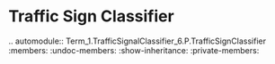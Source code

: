 Traffic Sign Classifier
=======================

.. automodule:: Term_1.TrafficSignalClassifier_6.P.TrafficSignClassifier
   :members:
   :undoc-members:
   :show-inheritance:
   :private-members: